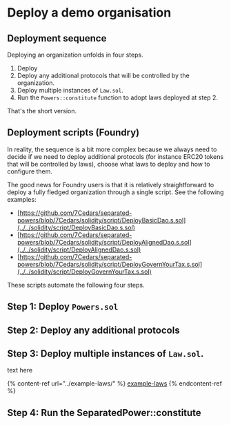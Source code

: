 # Deploy a demo organisation

## Deployment sequence

Deploying an organization unfolds in four steps.

1. Deploy
2. Deploy any additional protocols that will be controlled by the organization.
3. Deploy multiple instances of `Law.sol`.
4. Run the `Powers::constitute` function to adopt laws deployed at step 2.

That's the short version.

## Deployment scripts (Foundry)

In reality, the sequence is a bit more complex because we always need to decide if we need to deploy additional protocols (for instance ERC20 tokens that will be controlled by laws), choose what laws to deploy and how to configure them.

The good news for Foundry users is that it is relatively straightforward to deploy a fully fledged organization through a single script. See the following examples:

* [https://github.com/7Cedars/separated-powers/blob/7Cedars/solidity/script/DeployBasicDao.s.sol](../../solidity/script/DeployBasicDao.s.sol)
* [https://github.com/7Cedars/separated-powers/blob/7Cedars/solidity/script/DeployAlignedDao.s.sol](../../solidity/script/DeployAlignedDao.s.sol)
* [https://github.com/7Cedars/separated-powers/blob/7Cedars/solidity/script/DeployGovernYourTax.s.sol](../../solidity/script/DeployGovernYourTax.s.sol)

These scripts automate the following four steps.

## Step 1: Deploy `Powers.sol`

## Step 2: Deploy any additional protocols

## Step 3: Deploy multiple instances of `Law.sol`.

text here

{% content-ref url="../example-laws/" %}
[example-laws](../example-laws/)
{% endcontent-ref %}

## Step 4: Run the SeparatedPower::constitute
